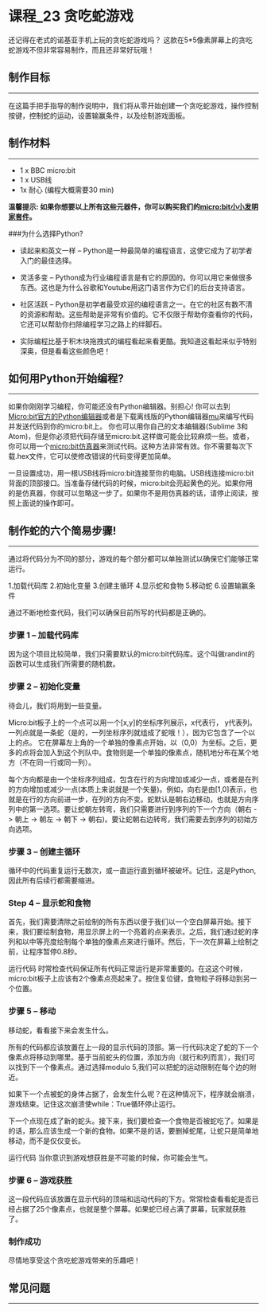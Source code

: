 ﻿# 课程_23 贪吃蛇游戏

还记得在老式的诺基亚手机上玩的贪吃蛇游戏吗？ 这款在5*5像素屏幕上的贪吃蛇游戏不但非常容易制作，而且还非常好玩哦！  

## 制作目标
---

在这篇手把手指导的制作说明中，我们将从零开始创建一个贪吃蛇游戏，操作控制按键，控制蛇的运动，设置输赢条件，以及绘制游戏面板。

## 制作材料
---

- 1 x BBC micro:bit
- 1 x USB线
- 1x 耐心 (编程大概需要30 min)

**温馨提示: 如果你想要以上所有这些元器件，你可以购买我们的[micro:bit小小发明家套件](https://item.taobao.com/item.htm?spm=a230r.7195193.1997079397.9.z3IMPf&id=564707672256&abbucket=5)。**


###为什么选择Python?

- 读起来和英文一样 – Python是一种最简单的编程语言，这使它成为了初学者入门的最佳选择。 

- 灵活多变 – Python成为行业编程语言是有它的原因的。你可以用它来做很多东西。这也是为什么谷歌和Youtube用这门语言作为它们的后台支持语言。

- 社区活跃 – Python是初学者最受欢迎的编程语言之一。在它的社区有数不清的资源和帮助。这些帮助是非常有价值的。它不仅限于帮助你查看你的代码，它还可以帮助你扫除编程学习之路上的绊脚石。

- 实际编程比基于积木块拖拽式的编程看起来看更酷。我知道这看起来似乎特别深奥，但是看看这些颜色吧！


## 如何用Python开始编程?
---

如果你刚刚学习编程，你可能还没有Python编辑器。别担心! 你可以去到[Micro:bit官方的Python编辑器](http://www.python.microbit.org/)或者是下载离线版的Python编辑器[mu](https://codewith.mu/)来编写代码并发送代码到你的micro:bit上。 你也可以用你自己的文本编辑器(Sublime 3和Atom)，但是你必须把代码存储至micro:bit.这样做可能会比较麻烦一些。或者，你可以用一个[micro:bit仿真器](https://create.withcode.uk/)来测试代码。这种方法非常有效。你不需要每次下载.hex文件，它可以使修改错误的代码变得更加简单。

一旦设置成功，用一根USB线将micro:bit连接至你的电脑。USB线连接micro:bit背面的顶部接口。当准备存储代码的时候，micro:bit会亮起黄色的光。如果你用的是仿真器，你就可以忽略这一步了。如果你不是用仿真器的话，请停止阅读，按照上面说的操作即可。


## 制作蛇的六个简易步骤!
---

通过将代码分为不同的部分，游戏的每个部分都可以单独测试以确保它们能够正常运行。

1.加载代码库
2.初始化变量
3.创建主循环
4.显示蛇和食物
5.移动蛇
6.设置输赢条件

通过不断地检查代码，我们可以确保目前所写的代码都是正确的。


### 步骤 1 – 加载代码库  

因为这个项目比较简单，我们只需要默认的micro:bit代码库。这个叫做randint的函数可以生成我们所需要的随机数。 

### 步骤 2 – 初始化变量  

待会儿，我们将用到一些变量。

Micro:bit板子上的一个点可以用一个[x,y]的坐标序列展示，x代表行， y代表列。一列点就是一条蛇（是的，一列坐标序列就组成了蛇哦！），因为它包含了一个以上的点。 它在屏幕左上角的一个单独的像素点开始，以（0,0）为坐标。之后，更多的点将会加入到这个列队中。食物则是一个单独的像素点，随机地分布在某个地方（不在同一行或同一列）。

每个方向都是由一个坐标序列组成，包含在行的方向增加或减少一点，或者是在列的方向增加或减少一点(本质上来说就是一个矢量)。例如，向右是由[1,0]表示，也就是在行的方向前进一步，在列的方向不变。蛇默认是朝右边移动，也就是方向序列中的第一选项。要让蛇朝左转弯，我们只需要进行到序列的下一个方向（朝右 -> 朝上 -> 朝左 -> 朝下 -> 朝右)。要让蛇朝右边转弯，我们需要去到序列的初始方向选项。

### 步骤 3 – 创建主循环  

循环中的代码重复运行无数次，或一直运行直到循环被破坏。记住，这是Python,因此所有后续行都需要缩进。

### Step 4 – 显示蛇和食物  

首先，我们需要清除之前绘制的所有东西以便于我们以一个空白屏幕开始。接下来，我们要绘制食物，用显示屏上的一个亮着的点来表示。之后，我们通过蛇的序列和以中等亮度绘制每个单独的像素点来进行循环。然后，下一次在屏幕上绘制之前，让程序暂停0.8秒。

运行代码
时常检查代码保证所有代码正常运行是非常重要的。在这这个时候，micro:bit板子上应该有2个像素点亮起来了。按住复位键，食物粒子将移动到另一个位置。 

### 步骤 5 – 移动  

移动蛇，看看接下来会发生什么。

所有的代码都应该放置在上一段的显示代码的顶部。第一行代码决定了蛇的下一个像素点将移动到哪里。基于当前蛇头的位置，添加方向（就行和列而言），我们可以找到下一个像素点。通过选择modulo 5,我们可以把蛇的运动限制在每个边的附近。

如果下一个点被蛇的身体占据了，会发生什么呢？在这种情况下，程序就会崩溃，游戏结束。记住这次崩溃使while：True循环停止运行。

下一个点现在成了新的蛇头。接下来，我们要检查一个食物是否被蛇吃了。如果是的话，那么应该生成一个新的食物。如果不是的话，要删掉蛇尾，让蛇只是简单地移动，而不是仅仅变长。 

运行代码
当你意识到游戏想获胜是不可能的时候，你可能会生气。

### 步骤 6 – 游戏获胜  

这一段代码应该放置在显示代码的顶端和运动代码的下方。常常检查看看蛇是否已经占据了25个像素点，也就是整个屏幕。如果蛇已经占满了屏幕，玩家就获胜了。

### 制作成功  

尽情地享受这个贪吃蛇游戏带来的乐趣吧！

## 常见问题
---